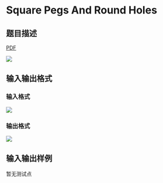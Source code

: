 # Square Pegs And Round Holes

## 题目描述

[problemUrl]: https://uva.onlinejudge.org/index.php?option=com_onlinejudge&Itemid=8&category=5&page=show_problem&problem=292

[PDF](https://uva.onlinejudge.org/external/3/p356.pdf)

![](https://cdn.luogu.com.cn/upload/vjudge_pic/UVA356/9592492461b47052b813a70466e7fe390d009951.png)

## 输入输出格式

### 输入格式

![](https://cdn.luogu.com.cn/upload/vjudge_pic/UVA356/125f84e6c233b377339d1d35496ccb0b4cac4a28.png)

### 输出格式

![](https://cdn.luogu.com.cn/upload/vjudge_pic/UVA356/81e3ab722b3368c31707896a4f3cbad516b6989c.png)

## 输入输出样例

暂无测试点

